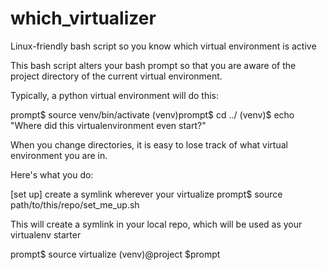 # which_virtualizer
Linux-friendly bash script so you know which virtual environment is active

This bash script alters your bash prompt so that you are aware of the project directory
of the current virtual environment.

Typically, a python virtual environment will do this:

prompt$ source venv/bin/activate
(venv)prompt$ cd ../
(venv)$ echo "Where did this virtualenvironment even start?"

When you change directories, it is easy to lose track of what virtual environment you are in.

Here's what you do:

[set up] create a symlink wherever your virtualize
prompt$ source path/to/this/repo/set_me_up.sh

This will create a symlink in your local repo, which will be used as your virtualenv starter

prompt$ source virtualize
(venv)@project $prompt 